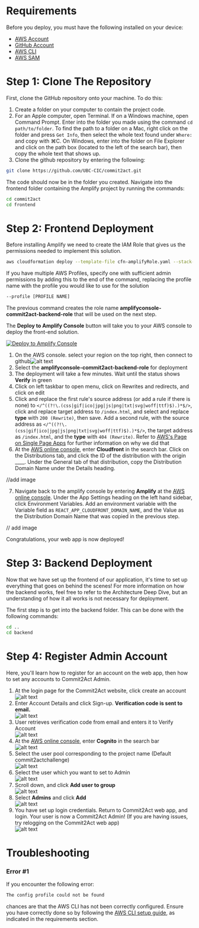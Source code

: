 # Requirements

Before you deploy, you must have the following installed on your device:

- [AWS Account](https://aws.amazon.com/account/)
- [GitHub Account](https://github.com/)
- [AWS CLI](https://aws.amazon.com/cli/)
- [AWS SAM](https://docs.aws.amazon.com/serverless-application-model/latest/developerguide/serverless-sam-cli-install.html)

# Step 1: Clone The Repository

First, clone the GitHub repository onto your machine. To do this:

1. Create a folder on your computer to contain the project code.
2. For an Apple computer, open Terminal. If on a Windows machine, open Command Prompt. Enter into the folder you made using the command `cd path/to/folder`. To find the path to a folder on a Mac, right click on the folder and press `Get Info`, then select the whole text found under `Where:` and copy with ⌘C. On Windows, enter into the folder on File Explorer and click on the path box (located to the left of the search bar), then copy the whole text that shows up.
3. Clone the github repository by entering the following:

```bash
git clone https://github.com/UBC-CIC/commit2act.git
```

The code should now be in the folder you created. Navigate into the frontend folder containing the Amplify project by running the commands:

```bash
cd commit2act
cd frontend
```

# Step 2: Frontend Deployment

Before installing Amplify we need to create the IAM Role that gives us the permissions needed to implement this solution.

```bash
aws cloudformation deploy --template-file cfn-amplifyRole.yaml --stack-name amplifyconsole-commit2act-backend-role --capabilities CAPABILITY_NAMED_IAM
```

If you have multiple AWS Profiles, specify one with sufficient admin permissions by adding this to the end of the command, replacing the profile name with the profile you would like to use for the solution

```bash
--profile [PROFILE NAME]
```

The previous command creates the role name **amplifyconsole-commit2act-backend-role** that will be used on the next step.

The **Deploy to Amplify Console** button will take you to your AWS console to deploy the front-end solution.

<a href="https://console.aws.amazon.com/amplify/home#/deploy?repo=https://github.com/UBC-CIC/commit2act/tree/main/frontend">
    <img src="https://oneclick.amplifyapp.com/button.svg" alt="Deploy to Amplify Console">
</a>

1. On the AWS console. select your region on the top right, then connect to github![alt text](images/amplify-console-01.PNG)
2. Select the **amplifyconsole-commit2act-backend-role** for deployment
3. The deployment will take a few minutes. Wait until the status shows **Verify** in green
4. Click on left taskbar to open menu, click on Rewrites and redirects, and click on edit
5. Click and replace the first rule's source address (or add a rule if there is none) to `</^((?!\.(css|gif|ico|jpg|js|png|txt|svg|woff|ttf)$).)*$/>`, click and replace target address to `/index.html`, and select and replace **type** with `200 (Rewrite)`, then save. Add a second rule, with the source address as `</^((?!\.(css|gif|ico|jpg|js|png|txt|svg|woff|ttf)$).)*$/>`, the target address as `/index.html`, and the **type** with `404 (Rewrite)`.
   Refer to [AWS's Page on Single Page Apps](https://docs.aws.amazon.com/amplify/latest/userguide/redirects.html#redirects-for-single-page-web-apps-spa) for further information on why we did that
6. At the [AWS online console](https://console.aws.amazon.com/console/home), enter **Cloudfront** in the search bar. Click on the Distributions tab, and click the ID of the distribution with the origin \_\_\_\_. Under the General tab of that distribution, copy the Distribution Domain Name under the Details heading.

//add image

7. Navigate back to the amplify console by entering **Amplify** at the [AWS online console](https://console.aws.amazon.com/console/home). Under the App Settings heading on the left hand sidebar, click Environment Variables. Add an environment variable with the Variable field as `REACT_APP_CLOUDFRONT_DOMAIN_NAME`, and the Value as the Distribution Domain Name that was copied in the previous step.

// add image

Congratulations, your web app is now deployed!


# Step 3: Backend Deployment

Now that we have set up the frontend of our application, it's time to set up everything that goes on behind the scenes! For more information on how the backend works, feel free to refer to the Architecture Deep Dive, but an understanding of how it all works is not necessary for deployment.

The first step is to get into the backend folder. This can be done with the following commands:
```bash
cd ..
cd backend
```

# Step 4: Register Admin Account

Here, you'll learn how to register for an account on the web app, then how to set any accounts to Commit2Act Admin.

1. At the login page for the Commit2Act website, click create an account \
   ![alt text](images/webapp0.png)
2. Enter Account Details and click Sign-up. **Verification code is sent to email.** \
   ![alt text](images/webapp1.png)
3. User retrieves verification code from email and enters it to Verify Account\
   ![alt text](images/webapp2.png)
4. At the [AWS online console](https://console.aws.amazon.com/console/home), enter **Cognito** in the search bar \
   ![alt text](images/webapp3.png)
5. Select the user pool corresponding to the project name (Default commit2actchallenge) \
   ![alt text](images/webapp4.png)
6. Select the user which you want to set to Admin \
   ![alt text](images/webapp5.png)
7. Scroll down, and click **Add user to group** \
   ![alt text](images/webapp6.png)
8. Select **Admins** and click **Add** \
   ![alt text](images/webapp7.png)
9. You have set up login credentials. Return to Commit2Act web app, and login. Your user is now a Commit2Act Admin! (If you are having issues, try relogging on the Commit2Act web app)\
   ![alt text](images/webapp8.png)


# Troubleshooting

### Error #1

If you encounter the following error:

```bash
The config profile could not be found
```

chances are that the AWS CLI has not been correctly configured. Ensure you have correctly done so by following the [AWS CLI setup guide](https://aws.amazon.com/cli/), as indicated in the requirements section.
